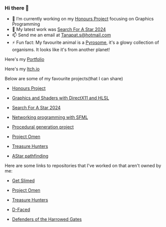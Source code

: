 ### Hi there 👋

- 🔭 I’m currently working on my [Honours Project](https://github.com/TaniCorn/Honours) focusing on Graphics Programming
- 🌱 My latest work was [Search For A Star 2024](https://github.com/TaniCorn/sfas-2024)
- 📫 Send me an email at Tanapat.s@hotmail.com
- ⚡ Fun fact: My favourite animal is a [Pyrosome](https://www.youtube.com/watch?v=MPkakSsbGYw&t=2s), it's a glowy collection of organisms. It looks like it's from another planet!

Here's my [Portfolio](https://tanapats6.wixsite.com/website)

Here's my [Itch.io](https://tanicorn.itch.io/)

Below are some of my favourite projects(that I can share)

- [Honours Project](https://github.com/TaniCorn/Honours) 

- [Graphics and Shaders with DirectX11 and HLSL](https://github.com/TaniCorn/Abertay-Projects/tree/main/CMP301)
  
- [Search For A Star 2024](https://github.com/TaniCorn/sfas-2024)

- [Networking programming with SFML](https://github.com/TaniCorn/Abertay-Projects/tree/main/CMP303)

- [Procedural generation project](https://github.com/TaniCorn/Abertay-Projects/tree/main/CMP305)

- [Project Omen](https://github.com/Whizzo123/RockFlockStudios-Prof-Project)

- [Treasure Hunters](https://github.com/Whizzo123/NSE_Competition)

- [AStar pathfinding](https://github.com/TaniCorn/Abertay-Projects/tree/main/CMP202)


Here are some links to repositories that I've worked on that aren't owned by me:

- [Get Slimed](https://github.com/Whizzo123/Get_Slimed)
  
- [Project Omen](https://github.com/Whizzo123/RockFlockStudios-Prof-Project)

- [Treasure Hunters](https://github.com/Whizzo123/NSE_Competition)

- [D-Faced](https://github.com/Whizzo123/Defaced)

- [Defenders of the Harrowed Gates](https://github.com/Whizzo123/SpookGameJam)



<!--
List of some of the stuff I've done:

Procedural Generation
  - Cellular Automata
  - Poisson Disc
  - Particle Deposition
  - Perlin, Warped Perlin, Fbm
  - Faulting


Networking
  - Networking a 4 player co-op 2d zombie game


Graphics
  - OpenGL
  - DirectX11
  - Shaders
  - Dynamic tessellation
  - Lighting and shadow
  - Post-processing


AI
  - A*
  - Multi-threading A*


SFML
  - Graphics
  - Network


Itch.io
  - Cool games mostly from jams!
-->

<!--
**TaniCorn/TaniCorn** is a ✨ _special_ ✨ repository because its `README.md` (this file) appears on your GitHub profile.

Here are some ideas to get you started:

- 🔭 I’m currently working on ...
- 🌱 I’m currently learning ...
- 👯 I’m looking to collaborate on ...
- 🤔 I’m looking for help with ...
- 💬 Ask me about ...
- 📫 How to reach me: ...
- 😄 Pronouns: ...
- ⚡ Fun fact: ...
-->
